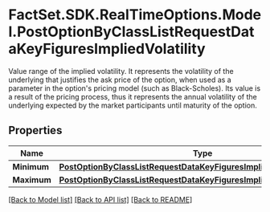 # FactSet.SDK.RealTimeOptions.Model.PostOptionByClassListRequestDataKeyFiguresImpliedVolatility
Value range of the implied volatility. It represents the volatility of the underlying that justifies the ask price of the option, when used as a parameter in the option's pricing model (such as Black-Scholes). Its value is a result of the pricing process, thus it represents the annual volatility of the underlying expected by the market participants until maturity of the option.

## Properties

Name | Type | Description | Notes
------------ | ------------- | ------------- | -------------
**Minimum** | [**PostOptionByClassListRequestDataKeyFiguresImpliedVolatilityMinimum**](PostOptionByClassListRequestDataKeyFiguresImpliedVolatilityMinimum.md) |  | [optional] 
**Maximum** | [**PostOptionByClassListRequestDataKeyFiguresImpliedVolatilityMaximum**](PostOptionByClassListRequestDataKeyFiguresImpliedVolatilityMaximum.md) |  | [optional] 

[[Back to Model list]](../README.md#documentation-for-models) [[Back to API list]](../README.md#documentation-for-api-endpoints) [[Back to README]](../README.md)

